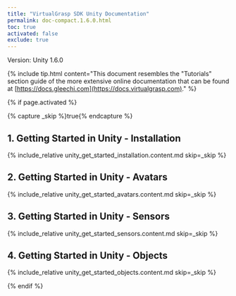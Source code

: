```yaml
---
title: "VirtualGrasp SDK Unity Documentation"
permalink: doc-compact.1.6.0.html
toc: true
activated: false
exclude: true
---
```


Version: Unity 1.6.0

{% include tip.html content="This document resembles the \"Tutorials\" section guide of the more extensive online documentation that can be found at [https://docs.gleechi.com](https://docs.virtualgrasp.com)." %}

<!-- We are using "activated" only for on-demand doc pdf generation. If enabled, the search will parse it 
and there are side-effects on the original included pages; and we do not want those. -->

{% if page.activated %} 

{% capture _skip %}true{% endcapture %}

## 1. Getting Started in Unity - Installation
{% include_relative unity_get_started_installation.content.md skip=_skip %}

## 2. Getting Started in Unity - Avatars
{% include_relative unity_get_started_avatars.content.md skip=_skip %}

## 3. Getting Started in Unity - Sensors
{% include_relative unity_get_started_sensors.content.md skip=_skip %}

## 4. Getting Started in Unity - Objects
{% include_relative unity_get_started_objects.content.md skip=_skip %}

{% endif %} 